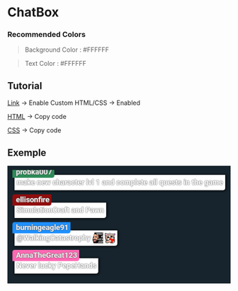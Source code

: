 # ChatBox

### Recommended Colors

> Background Color : #FFFFFF

> Text Color : #FFFFFF

## Tutorial

[Link](https://streamlabs.com/dashboard#/chatbox) -> Enable Custom HTML/CSS -> Enabled

[HTML](https://raw.githubusercontent.com/osflash/Streamlabs/98ea6f352763197b1b76c36329320ac092566b7d/chatbox/index.html) -> Copy code

[CSS](https://raw.githubusercontent.com/osflash/Streamlabs/98ea6f352763197b1b76c36329320ac092566b7d/chatbox/styles.css) -> Copy code

## Exemple
[![](https://github.com/osflash/Streamlabs/raw/master/chatbox/img/exemple.png)](https://streamlabs.com/dashboard#/chatbox)